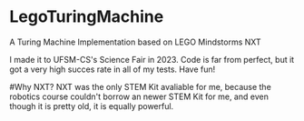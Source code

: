 # LegoTuringMachine
A Turing Machine Implementation based on LEGO Mindstorms NXT

I made it to UFSM-CS's Science Fair in 2023.
Code is far from perfect, but it got a very high succes rate in all of my tests.
Have fun!

#Why NXT?
NXT was the only STEM Kit avaliable for me, because the robotics course couldn't borrow an newer STEM Kit for me, and even though it is pretty old, it is equally powerful.
